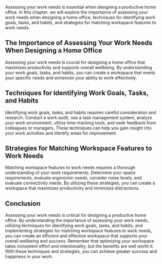 
Assessing your work needs is essential when designing a productive home office. In this chapter, we will explore the importance of assessing your work needs when designing a home office, techniques for identifying work goals, tasks, and habits, and strategies for matching workspace features to work needs.

The Importance of Assessing Your Work Needs When Designing a Home Office
------------------------------------------------------------------------

Assessing your work needs is crucial for designing a home office that maximizes productivity and supports overall wellbeing. By understanding your work goals, tasks, and habits, you can create a workspace that meets your specific needs and enhances your ability to work effectively.

Techniques for Identifying Work Goals, Tasks, and Habits
--------------------------------------------------------

Identifying work goals, tasks, and habits requires careful consideration and research. Conduct a work audit, use a task management system, analyze your work environment, utilize time-tracking tools, and seek feedback from colleagues or managers. These techniques can help you gain insight into your work activities and identify areas for improvement.

Strategies for Matching Workspace Features to Work Needs
--------------------------------------------------------

Matching workspace features to work needs requires a thorough understanding of your work requirements. Determine your space requirements, evaluate ergonomic needs, consider noise levels, and evaluate connectivity needs. By utilizing these strategies, you can create a workspace that maximizes productivity and minimizes distractions.

Conclusion
----------

Assessing your work needs is critical for designing a productive home office. By understanding the importance of assessing your work needs, utilizing techniques for identifying work goals, tasks, and habits, and implementing strategies for matching workspace features to work needs, you can create an efficient and effective workspace that supports your overall wellbeing and success. Remember that optimizing your workspace takes consistent effort and intentionality, but the benefits are well worth it. With these techniques and strategies, you can achieve greater success and happiness in your work.
